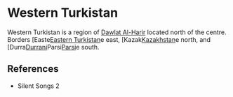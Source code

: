 # Western Turkistan
Western Turkistan is a region of [Dawlat Al-Harir](../Dawlat%20Al-Harir.md) located north of the centre. Borders [Easte[Eastern Turkistan](Location/Region/Eastern%20Turkistan.md)e east, [Kazak[Kazakhstan](Location/Region/Kazakhstan.md)e north, and [Durra[Durrani](Location/Region/Durrani.md)Parsi[Parsi](Location/Region/Parsi.md)e south.

## References
- Silent Songs 2
